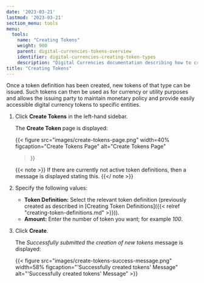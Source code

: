 ```yaml
---
date: '2023-03-21'
lastmod: '2023-03-21'
section_menu: tools
menu:
  tools:
    name: "Creating Tokens"
    weight: 900
    parent: digital-currencies-tokens-overview
    identifier: digital-currencies-creating-token-types
    description: "Digital Currencies documentation describing how to create tokens via the GUI"
title: "Creating Tokens"
---
```


Once a token definition has been created, new tokens of that type can be issued. Such tokens can then be used as for currency or utility purposes and allows the issuing party to maintain monetary policy and provide easily accessible digital currency tokens to specific entities.

<!-- Wholesale banks and financial institutions can deposit assets in exchange for tokens minted on the network. This process involves:

* A bank or financial institution requests a deposit in exchange for tokens, as described in *[Requesting Deposits](#requesting-deposits)*.
* A custodian approves the deposit request, as described in *[Accepting or Rejecting Deposit Requests](#accepting-or-rejecting-deposit-requests)*.
* The bank issues a payment to transfer collateral (off-ledger assets) to the custodian in exchange for the issuance of tokens, as described in *[Issuing Payments](#issuing-payments)*.
* The custodian accepts the payment, as described in *[Accepting or Rejecting Payments](#accepting-or-rejecting-payments)*.

-->

1. Click **Create Tokens** in the left-hand sidebar.

   The **Create Token** page is displayed:
   
   {{< 
      figure
	  src="images/create-tokens-page.png"
      width=40%
	  figcaption="Create Tokens Page"
	  alt="Create Tokens Page"
   >}}
   
   {{< note >}} If there are currently not active token definitions, then a message is displayed stating this. 
   {{</ note >}}
   
4. Specify the following values:

   * **Token Definition:** Select the relevant token definition (previously created as described in [Creating Token Definitions]({{< relref "creating-token-definitions.md" >}})).
   * **Amount:** Enter the number of token you want; for example *100*.
   
5. Click **Create**.
  

   The *Successfully submitted the creation of new tokens* message is displayed:
   
   {{< figure src="images/create-tokens-success-message.png" width=58% figcaption="'Successfully created tokens' Message" alt="'Successfully created tokens' Message" >}}

  
  